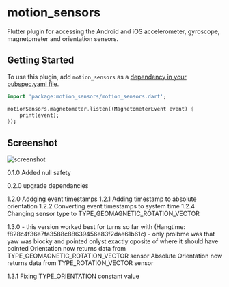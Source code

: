 # motion_sensors

Flutter plugin for accessing the Android and iOS accelerometer, gyroscope, magnetometer and orientation sensors.

## Getting Started

To use this plugin, add `motion_sensors` as a [dependency in your pubspec.yaml
file](https://flutter.io/platform-plugins/).

``` dart
import 'package:motion_sensors/motion_sensors.dart';

motionSensors.magnetometer.listen((MagnetometerEvent event) {
    print(event);
});

```

## Screenshot

![screenshot](https://github.com/zesage/motion_sensors/raw/master/screenshot.png)


0.1.0
Added null safety

0.2.0
upgrade dependancies 

1.2.0
Addging event timestamps
1.2.1
Adding timestamp to absolute orientation
1.2.2
Converting event timestamps to system time
1.2.4
Changing sensor type to TYPE_GEOMAGNETIC_ROTATION_VECTOR

1.3.0 - this version worked best for turns so far with (Hangtime: f828c4f36e7fa3588c88639456e83f2dae61b61c) - only prolbme was that yaw was blocky and pointed onlyst exactly oposite of where it should have pointed
Orientation now returns data from TYPE_GEOMAGNETIC_ROTATION_VECTOR sensor
Absolute Orientation now returns data from TYPE_ROTATION_VECTOR sensor

1.3.1
Fixing TYPE_ORIENTATION constant value
